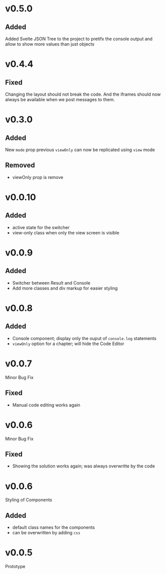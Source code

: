 # v0.5.0
## Added
Added Svelte JSON Tree to the project to pretifx the console output and allow to show more values than just objects

# v0.4.4
## Fixed
Changing the layout should not break the code. And the iframes should now always be available when we post messages to them.

# v0.3.0
## Added
New `mode` prop
previous `viewOnly` can now be replicated using `view` mode

## Removed
- viewOnly prop is remove

# v0.0.10
## Added
- active state for the switcher
- view-only class when only the view screen is visible

# v0.0.9
## Added
- Switcher between Result and Console
- Add more classes and div markup for easier styling

# v0.0.8
## Added
- Console component; display only the ouput of `console.log` statements
- `viewOnly` option for a chapter; will hide the Code Editor

# v0.0.7
Minor Bug Fix

## Fixed
- Manual code editing works again

# v0.0.6
Minor Bug Fix

## Fixed
- Showing the solution works again; was always overwritte by the code

# v0.0.6
Styling of Components

## Added
- default class names for the components
- can be overwritten by adding `css`

# v0.0.5
Prototype
